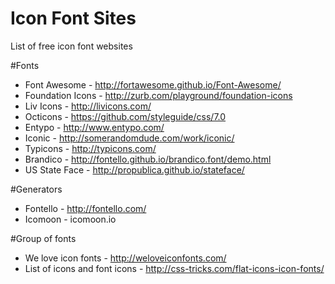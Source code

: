 Icon Font Sites
===============

List of free icon font websites

#Fonts
* Font Awesome - http://fortawesome.github.io/Font-Awesome/
* Foundation Icons - http://zurb.com/playground/foundation-icons
* Liv Icons - http://livicons.com/
* Octicons - https://github.com/styleguide/css/7.0
* Entypo - http://www.entypo.com/
* Iconic - http://somerandomdude.com/work/iconic/
* Typicons - http://typicons.com/
* Brandico - http://fontello.github.io/brandico.font/demo.html
* US State Face - http://propublica.github.io/stateface/
 
#Generators
* Fontello - http://fontello.com/
* Icomoon - icomoon.io

#Group of fonts
* We love icon fonts - http://weloveiconfonts.com/
* List of icons and font icons - http://css-tricks.com/flat-icons-icon-fonts/
